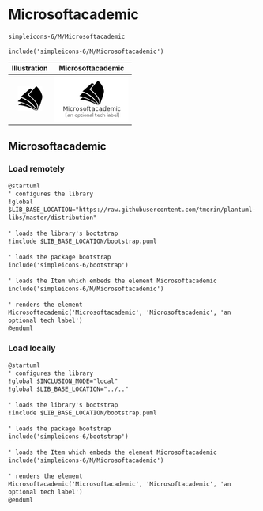 # Microsoftacademic


```text
simpleicons-6/M/Microsoftacademic
```

```text
include('simpleicons-6/M/Microsoftacademic')
```



| Illustration | Microsoftacademic |
| :---: | :---: |
| ![illustration for Illustration](../../simpleicons-6/M/Microsoftacademic.png) | ![illustration for Microsoftacademic](../../simpleicons-6/M/Microsoftacademic.Local.png) |




## Microsoftacademic

### Load remotely
```plantuml
@startuml
' configures the library
!global $LIB_BASE_LOCATION="https://raw.githubusercontent.com/tmorin/plantuml-libs/master/distribution"

' loads the library's bootstrap
!include $LIB_BASE_LOCATION/bootstrap.puml

' loads the package bootstrap
include('simpleicons-6/bootstrap')

' loads the Item which embeds the element Microsoftacademic
include('simpleicons-6/M/Microsoftacademic')

' renders the element
Microsoftacademic('Microsoftacademic', 'Microsoftacademic', 'an optional tech label')
@enduml
```

### Load locally
```plantuml
@startuml
' configures the library
!global $INCLUSION_MODE="local"
!global $LIB_BASE_LOCATION="../.."

' loads the library's bootstrap
!include $LIB_BASE_LOCATION/bootstrap.puml

' loads the package bootstrap
include('simpleicons-6/bootstrap')

' loads the Item which embeds the element Microsoftacademic
include('simpleicons-6/M/Microsoftacademic')

' renders the element
Microsoftacademic('Microsoftacademic', 'Microsoftacademic', 'an optional tech label')
@enduml
```

